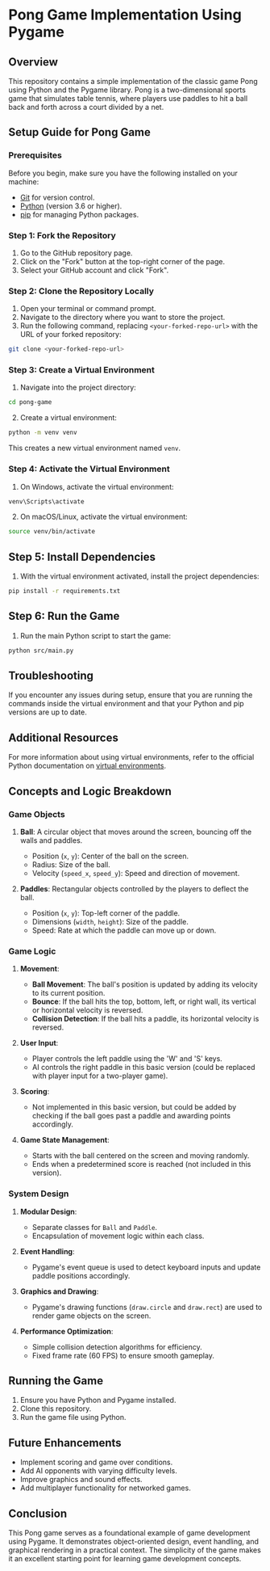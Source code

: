 # Pong Game Implementation Using Pygame

## Overview

This repository contains a simple implementation of the classic game Pong using Python and the Pygame library. Pong is a two-dimensional sports game that simulates table tennis, where players use paddles to hit a ball back and forth across a court divided by a net.

## Setup Guide for Pong Game

### Prerequisites
Before you begin, make sure you have the following installed on your machine:
- [Git](https://git-scm.com/downloads) for version control.
- [Python](https://www.python.org/downloads/) (version 3.6 or higher).
- [pip](https://pip.pypa.io/en/stable/installation/) for managing Python packages.

### Step 1: Fork the Repository
1. Go to the GitHub repository page.
2. Click on the "Fork" button at the top-right corner of the page.
3. Select your GitHub account and click "Fork".

### Step 2: Clone the Repository Locally
1. Open your terminal or command prompt.
2. Navigate to the directory where you want to store the project.
3. Run the following command, replacing `<your-forked-repo-url>` with the URL of your forked repository:
```sh
git clone <your-forked-repo-url>
```
### Step 3: Create a Virtual Environment
1. Navigate into the project directory:
```sh
cd pong-game
```
2. Create a virtual environment:
```sh
python -m venv venv
```
This creates a new virtual environment named `venv`.

### Step 4: Activate the Virtual Environment
1. On Windows, activate the virtual environment:
```cmd
venv\Scripts\activate
```
2. On macOS/Linux, activate the virtual environment:
```bash
source venv/bin/activate
```
## Step 5: Install Dependencies
1. With the virtual environment activated, install the project dependencies:
```sh
pip install -r requirements.txt
```
## Step 6: Run the Game
1. Run the main Python script to start the game:
```sh
python src/main.py
```
## Troubleshooting
If you encounter any issues during setup, ensure that you are running the commands inside the virtual environment and that your Python and pip versions are up to date.

## Additional Resources
For more information about using virtual environments, refer to the official Python documentation on [virtual environments](https://docs.python.org/3/tutorial/venv.html).


## Concepts and Logic Breakdown

### Game Objects

1. **Ball**: A circular object that moves around the screen, bouncing off the walls and paddles. 
   - Position (`x`, `y`): Center of the ball on the screen.
   - Radius: Size of the ball.
   - Velocity (`speed_x`, `speed_y`): Speed and direction of movement.

2. **Paddles**: Rectangular objects controlled by the players to deflect the ball.
   - Position (`x`, `y`): Top-left corner of the paddle.
   - Dimensions (`width`, `height`): Size of the paddle.
   - Speed: Rate at which the paddle can move up or down.

### Game Logic

1. **Movement**:
   - **Ball Movement**: The ball's position is updated by adding its velocity to its current position.
   - **Bounce**: If the ball hits the top, bottom, left, or right wall, its vertical or horizontal velocity is reversed.
   - **Collision Detection**: If the ball hits a paddle, its horizontal velocity is reversed.

2. **User Input**:
   - Player controls the left paddle using the 'W' and 'S' keys.
   - AI controls the right paddle in this basic version (could be replaced with player input for a two-player game).

3. **Scoring**:
   - Not implemented in this basic version, but could be added by checking if the ball goes past a paddle and awarding points accordingly.

4. **Game State Management**:
   - Starts with the ball centered on the screen and moving randomly.
   - Ends when a predetermined score is reached (not included in this version).

### System Design

1. **Modular Design**:
   - Separate classes for `Ball` and `Paddle`.
   - Encapsulation of movement logic within each class.

2. **Event Handling**:
   - Pygame's event queue is used to detect keyboard inputs and update paddle positions accordingly.

3. **Graphics and Drawing**:
   - Pygame's drawing functions (`draw.circle` and `draw.rect`) are used to render game objects on the screen.

4. **Performance Optimization**:
   - Simple collision detection algorithms for efficiency.
   - Fixed frame rate (60 FPS) to ensure smooth gameplay.

## Running the Game

1. Ensure you have Python and Pygame installed.
2. Clone this repository.
3. Run the game file using Python.

## Future Enhancements

- Implement scoring and game over conditions.
- Add AI opponents with varying difficulty levels.
- Improve graphics and sound effects.
- Add multiplayer functionality for networked games.

## Conclusion

This Pong game serves as a foundational example of game development using Pygame. It demonstrates object-oriented design, event handling, and graphical rendering in a practical context. The simplicity of the game makes it an excellent starting point for learning game development concepts.
